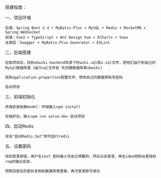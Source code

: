 搭建指南：

一、项目环境

	后端：Spring Boot 2.4 + MyBatis-Plus + MySQL + Redis + RocketMQ + Spring WebSocket
	前端：Vue3 + TypeScript + Ant Design Vue + ECharts + Vuex
	支撑层：Swagger + MyBatis-Plus Generator + ESLint

二、后端搭建

 	拉取项目后，找到obwiki-backend目录下的wiki.sql和x.sql文件，把他们运行到自己的MySql数据库里（运行sql文件前 先创建数据库表obwiki)

	找到application.properties配置文件，修改自己的数据库账号密码

 	启动项目

三、前端初始化

	终端安装依赖model：终端输入npm install

 	安装好后，输入npm run serve-dev 启动项目

四、启动Redis

	双击"启动Redis.bat"即可运行redis

五、设置密码

	找到登录按钮，用户名test 密码输入你自己想要的，然后点击登录，再去idea控制台里找到req的输出信息，
 
 	把那加密后的密码复制到数据库表里面，再次登录即可成功
